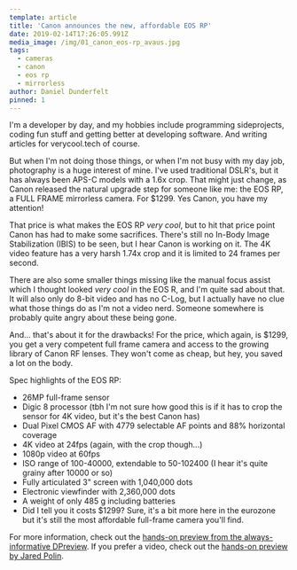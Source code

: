 ```yaml
---
template: article
title: 'Canon announces the new, affordable EOS RP'
date: 2019-02-14T17:26:05.991Z
media_image: /img/01_canon_eos-rp_avaus.jpg
tags:
  - cameras
  - canon
  - eos rp
  - mirrorless
author: Daniel Dunderfelt
pinned: 1
---
```

I'm a developer by day, and my hobbies include programming sideprojects, coding fun stuff and getting better at developing software. And writing articles for verycool.tech of course.

But when I'm not doing those things, or when I'm not busy with my day job, photography is a huge interest of mine. I've used traditional DSLR's, but it has always been APS-C models with a 1.6x crop. That might just change, as Canon released the natural upgrade step for someone like me: the EOS RP, a FULL FRAME mirrorless camera. For $1299. Yes Canon, you have my attention!

That price is what makes the EOS RP *very cool*, but to hit that price point Canon has had to make some sacrifices. There's still no In-Body Image Stabilization (IBIS) to be seen, but I hear Canon is working on it. The 4K video feature has a very harsh 1.74x crop and it is limited to 24 frames per second.

There are also some smaller things missing like the manual focus assist which I thought looked *very cool* in the EOS R, and I'm quite sad about that. It will also only do 8-bit video and has no C-Log, but I actually have no clue what those things do as I'm not a video nerd. Someone somewhere is probably quite angry about these being gone.

And... that's about it for the drawbacks! For the price, which again, is $1299, you get a very competent full frame camera and access to the growing library of Canon RF lenses. They won't come as cheap, but hey, you saved a lot on the body.

Spec highlights of the EOS RP:

- 26MP full-frame sensor
- Digic 8 processor (tbh I'm not sure how good this is if it has to crop the sensor for 4K video, but it's the best Canon has)
- Dual Pixel CMOS AF with 4779 selectable AF points and 88% horizontal coverage
- 4K video at 24fps (again, with the crop though...)
- 1080p video at 60fps
- ISO range of 100-40000, extendable to 50-102400 (I hear it's quite grainy after 10000 or so)
- Fully articulated 3" screen with 1,040,000 dots
- Electronic viewfinder with 2,360,000 dots
- A weight of only 485 g including batteries
- Did I tell you it costs $1299? Sure, it's a bit more here in the eurozone but it's still the most affordable full-frame camera you'll find.

For more information, check out the [hands-on preview from the always-informative DPreview](https://www.dpreview.com/articles/1575146892/hands-on-with-the-canon-eos-rp). If you prefer a video, check out the [hands-on preview by Jared Polin](https://www.youtube.com/watch?v=nFQVfBdadEs).
